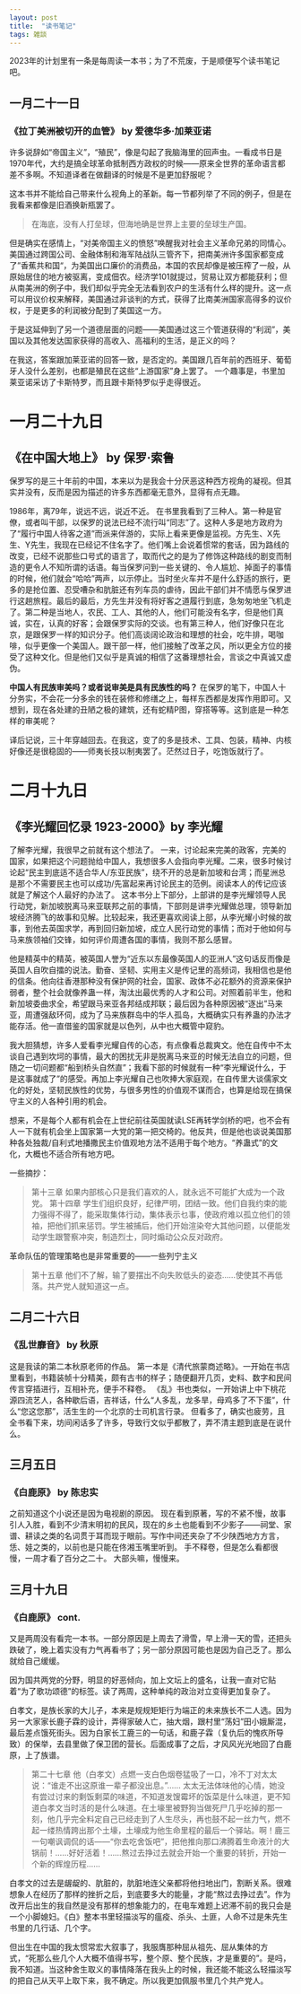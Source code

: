 ```yaml
---
layout: post
title:  "读书笔记"
tags: 雑談
---
```


2023年的计划里有一条是每周读一本书；为了不荒废，于是顺便写个读书笔记吧。

## 一月二十一日
### 《拉丁美洲被切开的血管》 by 爱德华多·加莱亚诺
许多说辞如“帝国主义”，“殖民”，像是勾起了我脑海里的回声虫。一看成书日是1970年代，大约是搞全球革命抵制西方政权的时候——原来全世界的革命语言都差不多啊。不知道译者在做翻译的时候是不是更加舒服呢？

这本书并不能给自己带来什么视角上的革新。每一节都列举了不同的例子，但是在我看来都像是旧酒换新瓶罢了。
> 在海底，没有人打垒球，但海地确是世界上主要的垒球生产国。

但是确实在感情上，“对美帝国主义的愤怒”唤醒我对社会主义革命兄弟的同情心。
美国通过跨国公司、金融体制和海军陆战队三管齐下，把南美洲许多国家都变成了”香蕉共和国“，为美国出口廉价的消费品，本国的农民却像是被压榨了一般，从原始居住的地方被驱离，变成佃农。经济学101就提过，贸易让双方都能获利；但从南美洲的例子中，我们却似乎完全无法看到农户的生活有什么样的提升。这一点可以用议价权来解释，美国通过非谈判的方式，获得了比南美洲国家高得多的议价权，于是更多的利润被分配到了美国这一方。

于是这延伸到了另一个道德层面的问题——美国通过这三个管道获得的“利润”，美国以及其他发达国家获得的高收入、高福利的生活，是正义的吗？

在我这，答案跟加莱亚诺的回答一致，是否定的。美国跟几百年前的西班牙、葡萄牙人没什么差别，也都是殖民在这些“上游国家”身上罢了。
一个趣事是，书里加莱亚诺采访了卡斯特罗，而且跟卡斯特罗似乎走得很近。

# 一月二十九日
## 《在中国大地上》 by 保罗·索鲁
保罗写的是三十年前的中国，本来以为是我会十分厌恶这种西方视角的凝视。但其实并没有，反而是因为描述的许多东西都毫无意外，显得有点无趣。

1986年，离79年，说远不远，说近不近。
在书里我看到了三种人。第一种是官僚，或者叫干部，以保罗的说法已经不流行叫“同志”了。这种人多是地方政府为了“履行中国人待客之道”而派来伴游的，实际上看来更像是监视。方先生、X先生、Y先生，我现在已经记不住名字了。他们嘴上会说着惯常的套话，因为路线的改变，已经不说那些口号式的语言了，取而代之的是为了修饰这种路线的剧变而制造的更令人不知所谓的话语。每当保罗问到一些关键的、令人尴尬、掉面子的事情的时候，他们就会“哈哈”两声，以示停止。当时坐火车并不是什么舒适的旅行，更多的是抢位置、忍受嘈杂和肮脏还有列车员的虐待，因此干部们并不情愿与保罗进行这趟旅程。最后的最后，方先生并没有将好客之道履行到底，急匆匆地坐飞机走了。第二种是当地人，农民、工人、其他的人，他们可能没有名字，但是他们真诚，实在，认真的好客；会跟保罗实际的交谈。也有第三种人，他们好像只在北京，是跟保罗一样的知识分子。他们高谈阔论政治和理想的社会，吃牛排，喝咖啡，似乎更像一个美国人。跟干部一样，他们接触了改革之风，所以更全方位的接受了这种文化。但是他们又似乎是真诚的相信了这番理想社会，言谈之中真诚又虚伪。

**中国人有民族审美吗？或者说审美是具有民族性的吗？**
在保罗的笔下，中国人十分务实，不会花一分多余的钱在装修和修缮之上，每样东西都是发挥作用即可。又想到，现在各处建的丑陋之极的建筑，还有蛇精P图，穿搭等等。这到底是一种怎样的审美呢？

译后记说，三十年穿越回去。在我这，变了的多是技术、工具、包装，精神、内核好像还是很稳固的——师夷长技以制夷罢了。茫然过日子，吃饱饭就行了。

# 二月十九日
## 《李光耀回忆录 1923-2000》by 李光耀
了解李光耀，我很早之前就有这个想法了。
一来，讨论起来完美的政客，完美的国家，如果把这个问题抛给中国人，我想很多人会指向李光耀。二来，很多时候讨论起“民主到底适不适合华人/东亚民族”，绕不开的总是新加坡和台湾；而星洲总是那个不需要民主也可以成功/先富起来再讨论民主的范例。阅读本人的传记应该就是了解这个人最好的办法了。
这本书分上下部分，上部讲的是李光耀领导人民行动党，新加坡脱离马来亚联邦之前的事情，下部则是讲李光耀做总理，领导新加坡经济腾飞的故事和见解。比较起来，我还更喜欢阅读上部，从李光耀小时候的故事，到他去英国求学，再到回归新加坡，成立人民行动党的事情；而对于他如何与马来族领袖们交锋，如何评价周遭各国的事情，我则不那么感冒。

他是精英中的精英，被英国人誉为“近东以东最像英国人的亚洲人”这句话反而像是英国人自吹自擂的说法。勤奋、坚韧、实用主义是传记里的高频词，我相信也是他的信条。他向往香港那种没有保护网的社会，国家、政体不必花额外的资源来保护弱者，整个社会就像养蛊一样，淘汰出最优秀的人才和公司。对照着前半生，他和新加坡委曲求全，希望跟马来亚各邦结成邦联；最后因为各种原因被“逐出”马来亚，周遭强敌环伺，成为了马来族群岛中的华人孤岛，大概确实只有养蛊的办法才能存活。他一直借鉴的国家就是以色列，从中也大概管中窥豹。

我大胆猜想，许多人爱看李光耀自传的心态，有点像看总裁爽文。他在自传中不太谈自己遇到坎坷的事情，最大的困扰无非是脱离马来亚的时候无法自立的问题，但随之一切问题都“船到桥头自然直”；我看下部的时候就有一种“李光耀说什么，于是这事就成了”的感受。再加上李光耀自己也吹捧大家庭观，在自传里大谈儒家文化的好处，坚韧民族性的优势，与很多男性的价值观不谋而合，也算是给现在搞保守主义的人各种引用的机会。

想来，不是每个人都有机会在上世纪前往英国就读LSE再转学剑桥的吧，也不会有人一下就有机会坐上国家第一大党的第一把交椅的。他反共，但是他也谈说美国那种各处独裁/自利式地播撒民主价值观地方法不适用于每个地方。“养蛊式”的文化，大概也不适合所有地方吧。

一些摘抄：
> 第十三章 如果内部核心只是我们喜欢的人，就永远不可能扩大成为一个政党。
> 第十四章 学生们组织良好，纪律严明，团结一致。他们自我约束的能力强得不得了，能采取集体行动，集体表示乜事，使政府难以孤立他们的领袖，把他们抓来惩罚。学生被捕后，他们开始渲染夸大其他问题，以便能发动学生跟警察冲突，制造烈士，同时煽动公众反对政府。

革命队伍的管理策略也是非常重要的——一些列宁主义

> 第十五章 他们不了解，输了要摆出不向失败低头的姿态……使使其不再低落。共产党人就知道这一点。

## 二月二十六日
### 《乱世靡音》 by 秋原
这是我读的第二本秋原老师的作品。
第一本是《清代旅蒙商述略》。一开始在书店里看到，书籍装帧十分精美，颇有古书的样子；随便翻开几页，史料、数字和民间传言穿插进行，互相补充，便手不释卷。
《乱》书也类似，一开始讲上中下桃花源四流艺人，各种歇后语，吉祥话，什么“人多乱，龙多旱，母鸡多了不下蛋”，什么“您这您那”，活生生的一个北京的士司机言行录。
但看多了，确实也疲劳，且全书看下来，坊间闲话多了许多，导致行文似乎都散了，弄不清主题到底是在说什么。

## 三月五日
### 《白鹿原》 by 陈忠实
之前知道这个小说还是因为电视剧的原因。
现在看到原著，写的不紧不慢，故事引人入胜，看到不少清末明初的民风，现在的乡土也能看到不少影子——祠堂、家谱、耕读之类的名词贯于耳而现于眼前。写作中间还夹杂了不少陕西地方方言，恁、娃之类的，以前也是只能在佟湘玉嘴里听到。
手不释卷，但是怎么看都很慢，一周才看了百分之二十。
大部头嘛，慢慢来。

## 三月十九日
### 《白鹿原》 cont.
又是两周没有看完一本书。一部分原因是上周去了滑雪，早上滑一天的雪，还把头跌破了，晚上着实没有力气再看书了；另一部分原因可能也是因为自己乏了。那么就给自己缓缓。

因为国共两党的分野，明显的好恶倾向，加上文坛上的盛名，让我一直对它贴着“为了歌功颂德”的标签。读了两周，这种单纯的政治对立变得更加复杂了。

白孝文，是族长家的大儿子，本来是规规矩矩行为端正的未来族长不二人选。因为另一大家家长鹿子霖的设计，弄得家破人亡，抽大烟，跟村里“荡妇”田小娥厮混，最后差点饿死街头。因为白家长工鹿三的一句话，和鹿子霖（复仇后的愧疚所导致）的保举，去县里做了保卫团的营长。后面成事了之后，才风风光光地回了白鹿原，上了族谱。

> 第二十七章
> 他（白孝文）点燃一支白色烟卷猛吸了一口，冷不丁对太太说：“谁走不出这原谁一辈子都没出息。”……
> 太太无法体味他的心情，她没有尝过讨来的剩饭剩菜的味道，不知道发馊霉坏的饭菜是什么味道，更不知道白孝文当时活的是什么味道。在土壕里被野狗当做死尸几乎吃掉的那一刻，他几乎完全料定自己已经走到了人生尽头，再也鼓不起一丝力气，燃不起一缕热情跨出那个土壕，土壕成为他生命里程的最后一个驿站。啊！鹿三一句嘲讽调侃的话——“你去吃舍饭吧”，把他推向那口沸腾着生命液汁的大锅前！……好好活着！……熬过去挣过去就会开始一个重要的转折，开始一个新的辉煌历程……

白孝文的过去是龌龊的、肮脏的，肮脏地连父亲都将他扫地出门，割断关系。很难想象人在经历了那样的挫折之后，到底要多大的能量，才能“熬过去挣过去”。作为改开后出生的我自然是没有那样的想象能力的，在电车难题上迟滞不前的我只会是一个小脚媳妇。《白》整本书里轻描淡写的瘟疫、杀头、土匪，人命不过是朱先生书里的几行话、几个字。

但出生在中国的我太惯常宏大叙事了，我服膺那种屈从祖先、屈从集体的方式，“死那么些几个人大概不值得书写，整个原、整个民族，才是重要的”。是吗，我不知道。当这种舍生取义的事情降落在我头上的时候，我还能不能这么轻描淡写的把自己从天平上取下来，我不确定。所以我更加佩服书里几个共产党人。

